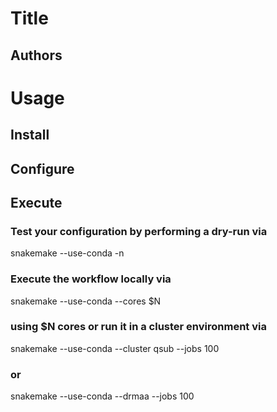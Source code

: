# Title

## Authors

# Usage
## Install
## Configure
## Execute

### Test your configuration by performing a dry-run via

snakemake --use-conda -n

### Execute the workflow locally via

snakemake --use-conda --cores $N

### using $N cores or run it in a cluster environment via

snakemake --use-conda --cluster qsub --jobs 100

### or

snakemake --use-conda --drmaa --jobs 100

